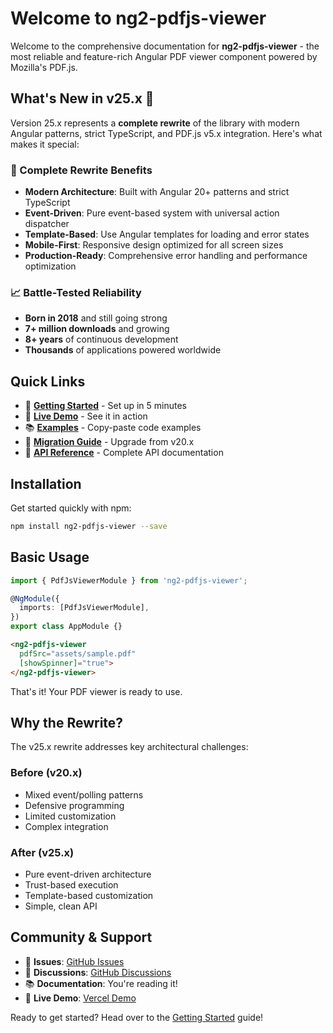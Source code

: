 # Welcome to ng2-pdfjs-viewer

Welcome to the comprehensive documentation for **ng2-pdfjs-viewer** - the most reliable and feature-rich Angular PDF viewer component powered by Mozilla's PDF.js.

## What's New in v25.x 🎉

Version 25.x represents a **complete rewrite** of the library with modern Angular patterns, strict TypeScript, and PDF.js v5.x integration. Here's what makes it special:

### 🚀 Complete Rewrite Benefits

- **Modern Architecture**: Built with Angular 20+ patterns and strict TypeScript
- **Event-Driven**: Pure event-based system with universal action dispatcher
- **Template-Based**: Use Angular templates for loading and error states
- **Mobile-First**: Responsive design optimized for all screen sizes
- **Production-Ready**: Comprehensive error handling and performance optimization

### 📈 Battle-Tested Reliability

- **Born in 2018** and still going strong
- **7+ million downloads** and growing
- **8+ years** of continuous development
- **Thousands** of applications powered worldwide

## Quick Links

- 🚀 [**Getting Started**](./getting-started) - Set up in 5 minutes
- 🎯 [**Live Demo**](https://angular-pdf-viewer-demo.vercel.app/) - See it in action
- 📚 [**Examples**](./examples/basic-usage) - Copy-paste code examples
- 🔄 [**Migration Guide**](./migration/overview) - Upgrade from v20.x
- 📖 [**API Reference**](./api/component-inputs) - Complete API documentation

## Installation

Get started quickly with npm:

```bash
npm install ng2-pdfjs-viewer --save
```

## Basic Usage

```typescript
import { PdfJsViewerModule } from 'ng2-pdfjs-viewer';

@NgModule({
  imports: [PdfJsViewerModule],
})
export class AppModule {}
```

```html
<ng2-pdfjs-viewer 
  pdfSrc="assets/sample.pdf" 
  [showSpinner]="true">
</ng2-pdfjs-viewer>
```

That's it! Your PDF viewer is ready to use.

## Why the Rewrite?

The v25.x rewrite addresses key architectural challenges:

### Before (v20.x)
- Mixed event/polling patterns
- Defensive programming
- Limited customization
- Complex integration

### After (v25.x)
- Pure event-driven architecture
- Trust-based execution
- Template-based customization
- Simple, clean API

## Community & Support

- 🐛 **Issues**: [GitHub Issues](https://github.com/intbot/ng2-pdfjs-viewer/issues)
- 💬 **Discussions**: [GitHub Discussions](https://github.com/intbot/ng2-pdfjs-viewer/discussions)
- 📚 **Documentation**: You're reading it!
- 🎯 **Live Demo**: [Vercel Demo](https://angular-pdf-viewer-demo.vercel.app/)

Ready to get started? Head over to the [Getting Started](./getting-started) guide!